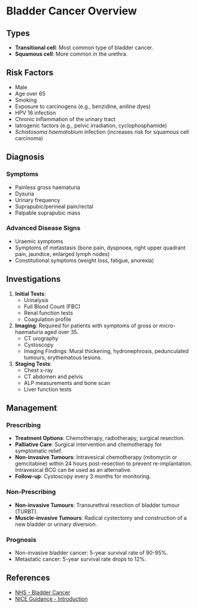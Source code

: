 # Bladder Cancer Overview

## Types
- **Transitional cell**: Most common type of bladder cancer.
- **Squamous cell**: More common in the urethra.

## Risk Factors
- Male
- Age over 65
- Smoking
- Exposure to carcinogens (e.g., benzidine, aniline dyes)
- HPV 16 infection
- Chronic inflammation of the urinary tract
- Iatrogenic factors (e.g., pelvic irradiation, cyclophosphamide)
- _Schistosoma haematobium_ infection (increases risk for squamous cell carcinoma)

## Diagnosis
### Symptoms 
- Painless gross haematuria
- Dysuria
- Urinary frequency
- Suprapubic/perineal pain/rectal
- Palpable suprapubic mass

### Advanced Disease Signs
- Uraemic symptoms
- Symptoms of metastasis (bone pain, dyspnoea, right upper quadrant pain, jaundice, enlarged lymph nodes)
- Constitutional symptoms (weight loss, fatigue, anorexia)

## Investigations
1. **Initial Tests**: 
   - Urinalysis
   - Full Blood Count (FBC)
   - Renal function tests
   - Coagulation profile
2. **Imaging**: Required for patients with symptoms of gross or micro-haematuria aged over 35.
   - CT urography
   - Cystoscopy
   - Imaging Findings: Mural thickening, hydronephrosis, pedunculated tumours, erythematous lesions.
3. **Staging Tests**:
   - Chest x-ray
   - CT abdomen and pelvis
   - ALP measurements and bone scan
   - Liver function tests

## Management
### Prescribing
- **Treatment Options**: Chemotherapy, radiotherapy, surgical resection.
- **Palliative Care**: Surgical intervention and chemotherapy for symptomatic relief.
- **Non-invasive Tumours**: Intravesical chemotherapy (mitomycin or gemcitabine) within 24 hours post-resection to prevent re-implantation. Intravesical BCG can be used as an alternative.
- **Follow-up**: Cystoscopy every 3 months for monitoring.

### Non-Prescribing
- **Non-invasive Tumours**: Transurethral resection of bladder tumour (TURBT).
- **Muscle-invasive Tumours**: Radical cystectomy and construction of a new bladder or urinary diversion.
  
### Prognosis
- Non-invasive bladder cancer: 5-year survival rate of 90-95%.
- Metastatic cancer: 5-year survival rate drops to 12%.

## References
- [NHS - Bladder Cancer](https://www.nhs.uk/conditions/bladder-cancer/)
- [NICE Guidance - Introduction](https://www.nice.org.uk/guidance/ng2/chapter/Introduction)
